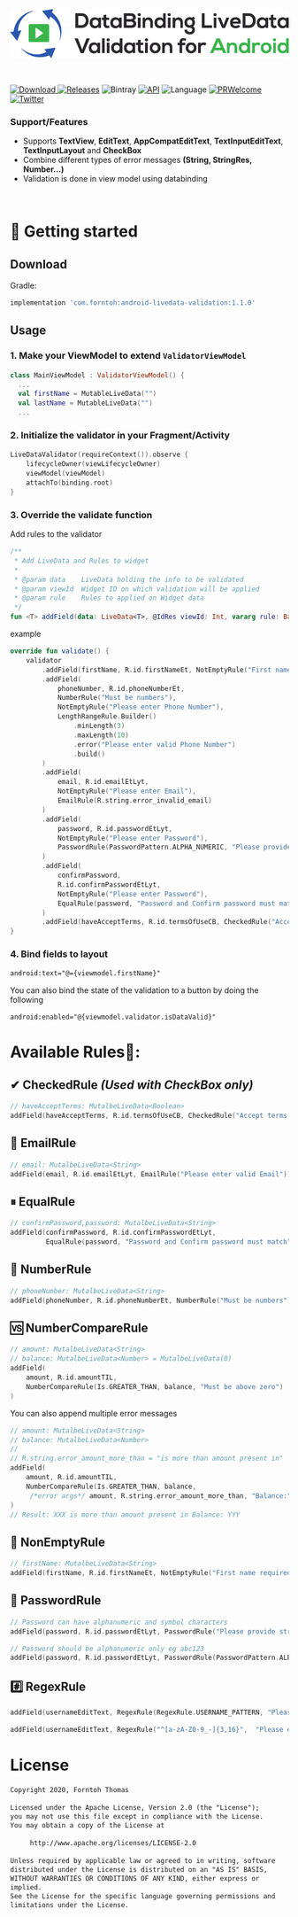 ![Title](https://github.com/forntoh/android-livedata-validation/blob/master/img/title.png?raw=true)

<br>

[![Download](https://img.shields.io/bintray/v/forntoh/maven/android-livedata-validation?label=Download) ](https://bintray.com/forntoh/maven/android-livedata-validation/_latestVersion)
[![Releases](https://img.shields.io/github/release/forntoh/android-livedata-validation/all.svg)](https://github.com/forntoh/android-livedata-validation/releases)
![Bintray](https://img.shields.io/bintray/dt/forntoh/maven/android-livedata-validation?label=Downloads)
[![API](https://img.shields.io/badge/API-19%2B-brightgreen.svg?style=flat)](https://android-arsenal.com/api?level=19)
![Language](https://img.shields.io/badge/language-Kotlin-orange.svg)
[![PRWelcome](https://img.shields.io/badge/PRs-welcome-brightgreen.svg)](https://github.com/forntoh/android-livedata-validation)
[![Twitter](https://img.shields.io/twitter/url/https/github.com/forntoh/android-livedata-validation.svg?style=social)](https://twitter.com/intent/tweet?text=Checkout%20the%20%20Livedata%20validation%20library%20for%20Android.%20https%3A%2F%2Fgithub.com%2Fforntoh%2Fandroid-livedata-validation)

### **Support/Features**

- Supports **TextView**, **EditText**, **AppCompatEditText**, **TextInputEditText**, **TextInputLayout** and **CheckBox**
- Combine different types of error messages **(String, StringRes, Number...)**
- Validation is done in view model using databinding

<br>

# 🔽 Getting started

## Download

Gradle:

```gradle
implementation 'com.forntoh:android-livedata-validation:1.1.0'
```

## Usage

### **1. Make your ViewModel to extend `ValidatorViewModel`**

```kotlin
class MainViewModel : ValidatorViewModel() {
  ...
  val firstName = MutableLiveData("")
  val lastName = MutableLiveData("")
  ...
```

### **2. Initialize the validator in your Fragment/Activity**

```kotlin
LiveDataValidator(requireContext()).observe {
    lifecycleOwner(viewLifecycleOwner)
    viewModel(viewModel)
    attachTo(binding.root)
}
```

### **3. Override the validate function**

Add rules to the validator

```kotlin
/**
 * Add LiveData and Rules to widget
 *
 * @param data    LiveData holding the info to be validated
 * @param viewId  Widget ID on which validation will be applied
 * @param rule    Rules to applied on Widget data
 */
fun <T> addField(data: LiveData<T>, @IdRes viewId: Int, vararg rule: BaseRule)
```

example

```kotlin
override fun validate() {
    validator
        .addField(firstName, R.id.firstNameEt, NotEmptyRule("First name required"))
        .addField(
            phoneNumber, R.id.phoneNumberEt,
            NumberRule("Must be numbers"),
            NotEmptyRule("Please enter Phone Number"),
            LengthRangeRule.Builder()
                .minLength(3)
                .maxLength(10)
                .error("Please enter valid Phone Number")
                .build()
        )
        .addField(
            email, R.id.emailEtLyt,
            NotEmptyRule("Please enter Email"),
            EmailRule(R.string.error_invalid_email)
        )
        .addField(
            password, R.id.passwordEtLyt,
            NotEmptyRule("Please enter Password"),
            PasswordRule(PasswordPattern.ALPHA_NUMERIC, "Please provide strong Password")
        )
        .addField(
            confirmPassword,
            R.id.confirmPasswordEtLyt,
            NotEmptyRule("Please enter Password"),
            EqualRule(password, "Password and Confirm password must match")
        )
        .addField(haveAcceptTerms, R.id.termsOfUseCB, CheckedRule("Accept terms of use"))
}
```

### **4. Bind fields to layout**

```xml
android:text="@={viewmodel.firstName}"
```

You can also bind the state of the validation to a button by doing the following

```
android:enabled="@{viewmodel.validator.isDataValid}"
```

# Available Rules📏:

## ✔ CheckedRule _(Used with CheckBox only)_

```kotlin
// haveAcceptTerms: MutalbeLiveData<Boolean>
addField(haveAcceptTerms, R.id.termsOfUseCB, CheckedRule("Accept terms of use"))
```

## 📧 EmailRule

```kotlin
// email: MutalbeLiveData<String>
addField(email, R.id.emailEtLyt, EmailRule("Please enter valid Email"))
```

## ⏸ EqualRule

```kotlin
// confirmPassword,password: MutalbeLiveData<String>
addField(confirmPassword, R.id.confirmPasswordEtLyt,
         EqualRule(password, "Password and Confirm password must match"))
```

## 🔢 NumberRule

```kotlin
// phoneNumber: MutalbeLiveData<String>
addField(phoneNumber, R.id.phoneNumberEt, NumberRule("Must be numbers"))
```

## 🆚 NumberCompareRule

```kotlin
// amount: MutalbeLiveData<String>
// balance: MutalbeLiveData<Number> = MutalbeLiveData(0)
addField(
    amount, R.id.amountTIL,
    NumberCompareRule(Is.GREATER_THAN, balance, "Must be above zero")
)
```

You can also append multiple error messages

```kotlin
// amount: MutalbeLiveData<String>
// balance: MutalbeLiveData<Number>
//
// R.string.error_amount_more_than = "is more than amount present in"
addField(
    amount, R.id.amountTIL,
    NumberCompareRule(Is.GREATER_THAN, balance,
     /*error args*/ amount, R.string.error_amount_more_than, "Balance:", balance)
)
// Result: XXX is more than amount present in Balance: YYY
```

## 🚮 NonEmptyRule

```kotlin
// firstName: MutalbeLiveData<String>
addField(firstName, R.id.firstNameEt, NotEmptyRule("First name required"))
```

## 🔑 PasswordRule

```kotlin
// Password can have alphanumeric and symbol characters
addField(password, R.id.passwordEtLyt, PasswordRule("Please provide strong Password"))
```

```kotlin
// Password should be alphanumeric only eg abc123
addField(password, R.id.passwordEtLyt, PasswordRule(PasswordPattern.ALPHA_NUMERIC, "Please provide strong Password"))
```

## #️⃣ RegexRule

```kotlin
addField(usernameEditText, RegexRule(RegexRule.USERNAME_PATTERN, "Please enter valid Username"))
```

```kotlin
addField(usernameEditText, RegexRule("^[a-zA-Z0-9_-]{3,16}",  "Please enter valid Username"))
```

# License

    Copyright 2020, Forntoh Thomas

    Licensed under the Apache License, Version 2.0 (the "License");
    you may not use this file except in compliance with the License.
    You may obtain a copy of the License at

         http://www.apache.org/licenses/LICENSE-2.0

    Unless required by applicable law or agreed to in writing, software
    distributed under the License is distributed on an "AS IS" BASIS,
    WITHOUT WARRANTIES OR CONDITIONS OF ANY KIND, either express or implied.
    See the License for the specific language governing permissions and
    limitations under the License.
